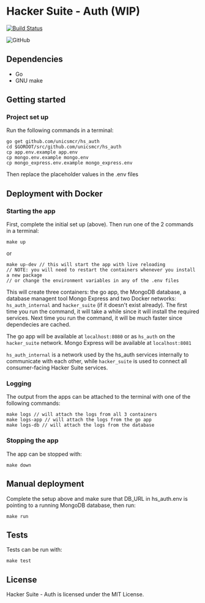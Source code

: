 
# Hacker Suite - Auth (WIP)
[![Build Status](https://travis-ci.org/unicsmcr/hs_auth.svg?branch=master)](https://travis-ci.org/unicsmcr/hs_auth)

![GitHub](https://img.shields.io/github/license/unicsmcr/hs_auth.svg)

## Dependencies
- Go
- GNU make

## Getting started

### Project set up

Run the following commands in a terminal:

```
go get github.com/unicsmcr/hs_auth
cd $GOROOT/src/github.com/unicsmcr/hs_auth
cp app.env.example app.env
cp mongo.env.example mongo.env
cp mongo_express.env.example mongo_express.env
```



Then replace the placeholder values in the .env files



## Deployment with Docker

### Starting the app
First, complete the initial set up (above). Then run one of the 2 commands in a terminal:

```
make up
```
or
```
make up-dev // this will start the app with live reloading
// NOTE: you will need to restart the containers whenever you install a new package
// or change the environment variables in any of the .env files
```
This will create three containers: the go app, the MongoDB database, a database managent tool Mongo Express and two Docker networks: `hs_auth_internal` and `hacker_suite` (if it doesn't exist already). The first time you run the command, it will take a while since it will install the required services. Next time you run the command, it will be much faster since dependecies are cached.

The go app will be available at `localhost:8080` or as `hs_auth` on the `hacker_suite` network. Mongo Express will be available at `localhost:8081`

`hs_auth_internal` is a network used by the hs_auth services internally to communicate with each other, while `hacker_suite` is used to connect all consumer-facing Hacker Suite services.

### Logging
The output from the apps can be attached to the terminal with one of the following commands:
```
make logs // will attach the logs from all 3 containers
make logs-app // will attach the logs from the go app
make logs-db // will attach the logs from the database
```

### Stopping the app
The app can be stopped with:
```
make down
```

## Manual deployment
Complete the setup above and make sure that DB_URL in hs_auth.env is pointing to a running MongoDB database, then run:
```
make run
```

## Tests
Tests can be run with:
````
make test
````

## License

Hacker Suite - Auth is licensed under the MIT License.
